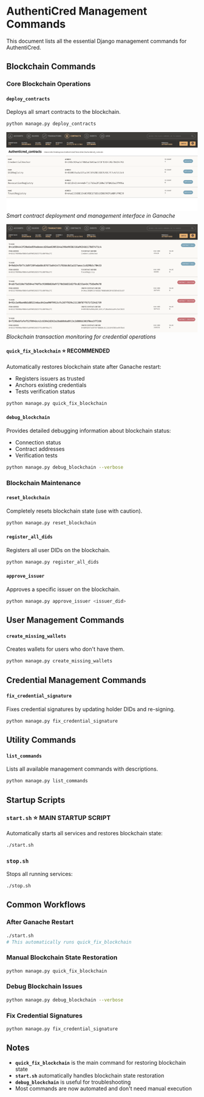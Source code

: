# AuthentiCred Management Commands

This document lists all the essential Django management commands for AuthentiCred.

## Blockchain Commands

### Core Blockchain Operations

#### `deploy_contracts`
Deploys all smart contracts to the blockchain.
```bash
python manage.py deploy_contracts
```

 ![Smart Contract Management](images/contracts-ganache.png)
*Smart contract deployment and management interface in Ganache*

![Blockchain Transactions](images/transactions-ganache.png)
*Blockchain transaction monitoring for credential operations*

#### `quick_fix_blockchain` ⭐ **RECOMMENDED**
Automatically restores blockchain state after Ganache restart:
- Registers issuers as trusted
- Anchors existing credentials
- Tests verification status
```bash
python manage.py quick_fix_blockchain
```

#### `debug_blockchain`
Provides detailed debugging information about blockchain status:
- Connection status
- Contract addresses
- Verification tests
```bash
python manage.py debug_blockchain --verbose
```

### Blockchain Maintenance

#### `reset_blockchain`
Completely resets blockchain state (use with caution).
```bash
python manage.py reset_blockchain
```

#### `register_all_dids`
Registers all user DIDs on the blockchain.
```bash
python manage.py register_all_dids
```

#### `approve_issuer`
Approves a specific issuer on the blockchain.
```bash
python manage.py approve_issuer <issuer_did>
```

## User Management Commands

#### `create_missing_wallets`
Creates wallets for users who don't have them.
```bash
python manage.py create_missing_wallets
```

## Credential Management Commands

#### `fix_credential_signature`
Fixes credential signatures by updating holder DIDs and re-signing.
```bash
python manage.py fix_credential_signature
```

## Utility Commands

#### `list_commands`
Lists all available management commands with descriptions.
```bash
python manage.py list_commands
```

## Startup Scripts

### `start.sh` ⭐ **MAIN STARTUP SCRIPT**
Automatically starts all services and restores blockchain state:
```bash
./start.sh
```

### `stop.sh`
Stops all running services:
```bash
./stop.sh
```

## Common Workflows

### After Ganache Restart
```bash
./start.sh
# This automatically runs quick_fix_blockchain
```

### Manual Blockchain State Restoration
```bash
python manage.py quick_fix_blockchain
```

### Debug Blockchain Issues
```bash
python manage.py debug_blockchain --verbose
```

### Fix Credential Signatures
```bash
python manage.py fix_credential_signature
```

## Notes

- **`quick_fix_blockchain`** is the main command for restoring blockchain state
- **`start.sh`** automatically handles blockchain state restoration
- **`debug_blockchain`** is useful for troubleshooting
- Most commands are now automated and don't need manual execution
